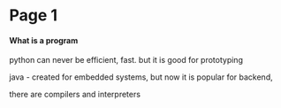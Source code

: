 # Page 1

#### What is a program&#x20;



python can never be efficient, fast. but it is good for prototyping&#x20;

java - created for embedded systems, but now it is popular for backend,



there are compilers and interpreters&#x20;
